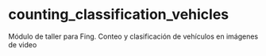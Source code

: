 # counting_classification_vehicles
Módulo de taller para Fing. Conteo y clasificación de vehículos en imágenes de video
